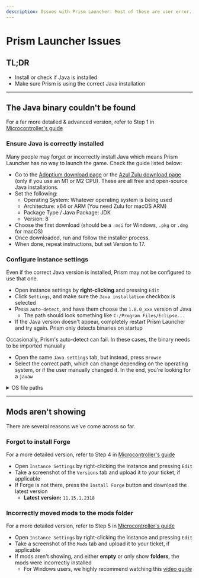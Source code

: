 ```yaml
---
description: Issues with Prism Launcher. Most of these are user error.
---
```


# Prism Launcher Issues

## TL;DR

* Install or check if Java is installed
* Make sure Prism is using the correct Java installation&#x20;

***

## The Java binary couldn't be found

For a far more detailed & advanced version, refer to Step 1 in [Microcontroller's guide](https://microcontrollersdev.github.io/Alternatives/launcher/prism\_win/#step-1-installing-java)

### Ensure Java is correctly installed

Many people may forget or incorrectly install Java which means Prism Launcher has no way to launch the game. Check the guide listed below:

* Go to the [Adoptium download page](https://adoptium.net/temurin/releases) or the [Azul Zulu download page](https://www.azul.com/downloads/) (only if you use an M1 or M2 CPU). These are all free and open-source Java installations.
* Set the following:
  * Operating System: Whatever operating system is being used
  * Architecture: x64 or ARM (You need Zulu for macOS ARM)
  * Package Type / Java Package: JDK
  * Version: 8
* Choose the first download (should be a `.msi` for Windows, `.pkg` or `.dmg` for macOS)
* Once downloaded, run and follow the installer process.
* When done, repeat instructions, but set Version to 17.

### Configure instance settings

Even if the correct Java version is installed, Prism may not be configured to use that one.

* Open instance settings by **right-clicking** and pressing `Edit`
* Click `Settings`, and make sure the `Java installation` checkbox is selected
* Press `auto-detect`, and have them choose the `1.8.0_xxx` version of Java
  * The path should look something like `C:/Program Files/Eclipse...`
* If the Java version doesn't appear, completely restart Prism Launcher and try again. Prism only detects binaries on startup

Occasionally, Prism's auto-detect can fail. In these cases, the binary needs to be imported manually

* Open the same `Java settings` tab, but instead, press `Browse`
* Select the correct path, which can change depending on the operating system, or if the user manually changed it. In the end, you're looking for a `javaw`

<details>

<summary>OS file paths</summary>

**Windows:**

* `C:/Program Files/Eclipse Adoptium/jdk-1.8(and then other numbers)-hotspot/bin/javaw.exe`

**MacOS/OSX:**

* `/Library/Java/JavaVirtualMachines/temurin-8.jdk/Contents/Home/bin/java` OR `~/Library/Java/JavaVirtualMachines/temurin-8(and then other numbers)/Home/bin/java`

**Linux:**

Depends on many factors, but it should include either the word `Adoptium`, `Temurin`, `1.8` or `8` in it.

</details>

***

## Mods aren't showing

There are several reasons we've come across so far.

### Forgot to install Forge

For a more detailed version, refer to Step 4 in [Microcontroller's guide](https://microcontrollersdev.github.io/Alternatives/launcher/prism\_win/#step-4-creating-an-instance)

* Open `Instance Settings` by right-clicking the instance and pressing `Edit`
* Take a screenshot of the `Versions` tab and upload it to your ticket, if applicable
* If Forge is not there, press the `Install Forge` button and download the latest version
  * **Latest version:** `11.15.1.2318`

### Incorrectly moved mods to the mods folder

For a more detailed version, refer to Step 5 in [Microcontroller's guide](https://microcontrollersdev.github.io/Alternatives/launcher/prism\_win/#step-5-installing-our-mods-skyclient)

* Open `Instance Settings` by right-clicking the instance and pressing `Edit`
* Take a screenshot of the `Mods` tab and upload it to your ticket, if applicable
* If mods aren't showing, and either **empty** or only show **folders**, the mods were incorrectly installed
  * For Windows users, we highly recommend watching this [video guide](https://www.youtube.com/watch?v=DEGaD-\_HFCE)

